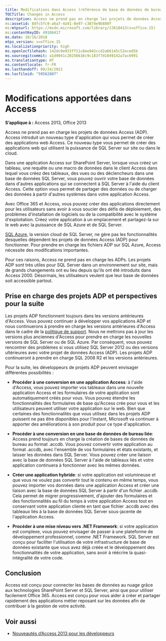 ```yaml
---
title: Modifications dans Access (référence de base de données de bureau Access)
TOCTitle: Changes in Access
description: Access ne prend pas en charge les projets de données Access (ADP). Access introduit un nouveau type d'application qui vous permet de créer des applications web Access.
ms:assetid: 8dfc5fc9-a6a7-4a91-8e97-c3874e9b880f
ms:mtpsurl: https://msdn.microsoft.com/library/JJ618413(v=office.15)
ms:contentKeyID: 49106417
ms.date: 10/16/2018
mtps_version: v=office.15
ms.localizationpriority: high
ms.openlocfilehash: 142dc9e933ff11c8ee942ccd2a66145c52eced5b
ms.sourcegitcommit: a1d9041c20256616c9c183f7d1049142a7ac6991
ms.translationtype: HT
ms.contentlocale: fr-FR
ms.lasthandoff: 09/24/2021
ms.locfileid: "59562887"
---
```

# <a name="changes-in-access"></a>Modifications apportées dans Access

**S’applique à :** Access 2013, Office 2013

Access ne prend pas en charge les projets de données Access (ADP). Access introduit un nouveau type d'application qui vous permet de créer des applications web Access. Ce nouveau type vous permet de créer des applications web qui utilisent la puissance de SQL Server sur site ou dans le cloud.

Dans une application Access sur SharePoint Server, lorsque vous créez un tableau, une requête ou une macro de données dans le client Access dans lequel vous créez des tableaux, des vues ou des déclencheurs dans une base de données SQL Server, vous pouvez ouvrir votre base de données dans d'autres applications qui se connectent à SQL Server à l'aide du client Access. Cette option vous permet de partager des données ou de charger des données à partir d'autres systèmes dans votre application Access.

Avec Office 365 et Access, vous pouvez créer des applications directement pour les utilisateurs sans avoir à vous soucier des défis de déploiement, des problèmes d'installation de logiciels ou de la compatibilité avec le système d'exploitation. Créez votre application à un emplacement et partagez-la sur le web avec la puissance de SQL Azure et de SQL Server.

[SQL Azure](https://docs.microsoft.com/azure/sql-database/sql-database-technical-overview), la version cloud de SQL Server, ne gère pas les fonctionnalités desquelles dépendent les projets de données Access (ADP) pour fonctionner. Pour prendre en charge les fichiers ADP sur SQL Azure, Access nécessite des modifications importantes.

Pour ces raisons, Access ne prend pas en charge les ADPs. Les projets ADP sont très utiles pour SQL Server dans un environnement sur site, mais de grands changements ont eu lieu depuis qu'ils ont été introduits dans Access 2000. Désormais, les utilisateurs veulent que leur base de données soit accessible partout.

## <a name="adp-support-and-the-future"></a>Prise en charge des projets ADP et perspectives pour la suite

Les projets ADP fonctionnent toujours dans les versions antérieures d'Access. Vous pouvez continuer à développer vos applications ADP et nous continuerons à prendre en charge les versions antérieures d'Access dans le cadre de la [politique de support](https://support.microsoft.com/lifecycle/search). Nous ne mettrons pas à jour les versions plus anciennes d'Access pour prendre en charge les nouvelles versions de SQL Server ou de SQL Azure. Par conséquent, vous pouvez rencontrer des problèmes si vous utilisez SQL Server 2012 ou des versions ultérieures avec votre projet de données Access (ADP). Les projets ADP continueront à prendre en charge SQL 2008 R2 et les versions antérieures.

Pour la suite, les développeurs de projets ADP peuvent envisager différentes possibilités :

- **Procéder à une conversion en une application Access**: à l'aide d'Access, vous pouvez importer vos tableaux dans une nouvelle application Access et les formulaires de votre application sont automatiquement créés pour vous. Vous pouvez étendre les fonctionnalités des formulaires de base qu'Access crée pour vous et les utilisateurs peuvent utiliser votre application sur le web. Bien que certaines des fonctionnalités que vous utilisez dans les projets ADP puissent ne pas être disponibles pour l'instant, Microsoft va continuer à apporter des améliorations à son produit pour ce type d'application.

- **Procéder à une conversion en une base de données de bureau liée**: Access prend toujours en charge la création de bases de données de bureau au format .accdb. Vous pouvez convertir votre application au format .accdb, avec l'ensemble de vos formulaires et états existants, et laisser les données dans SQL Server. Vous pouvez créer une liaison avec la base de données SQL Server à l'aide de tableaux liés et votre application continuera à fonctionner avec les mêmes données.

- **Créer une application hybride**: si votre application est volumineuse et que vous ne voulez pas convertir tout le contenu en même temps, vous pouvez importer vos données dans une application Access et créer une liaison avec la base de données SQL Server à partir d'un fichier .accdb. Cela permet de migrer progressivement, d'ajouter des formulaires et des fonctionnalités au fil du temps à votre application Access tout en conservant votre application cliente en tant que fichier .accdb avec des tableaux liés à la base de données SQL Server sous-jacente de l'application Access.

- **Procéder à une mise niveau vers .NET Framework**: si votre application est complexe, vous pouvez envisager de passer à une plateforme de développement professionnel, comme .NET Framework. SQL Server est conçu pour faciliter l'utilisation de votre infrastructure de base de données existante que vous avez déjà créée et le développement des fonctionnalités de votre application, sans avoir à réécrire la quasi-intégralité de votre code.

## <a name="conclusion"></a>Conclusion

Access est conçu pour connecter les bases de données au nuage grâce aux technologies SharePoint Server et SQL Server, ainsi que pour utiliser facilement Office 365. Access est conçu pour vous aider à créer et partager rapidement des applications métier reposant sur les données afin de contribuer à la gestion de votre activité.

## <a name="see-also"></a>Voir aussi

- [Nouveautés d’Access 2013 pour les développeurs](https://docs.microsoft.com/office/vba/access/concepts/miscellaneous/new-in-access-for-developers)


